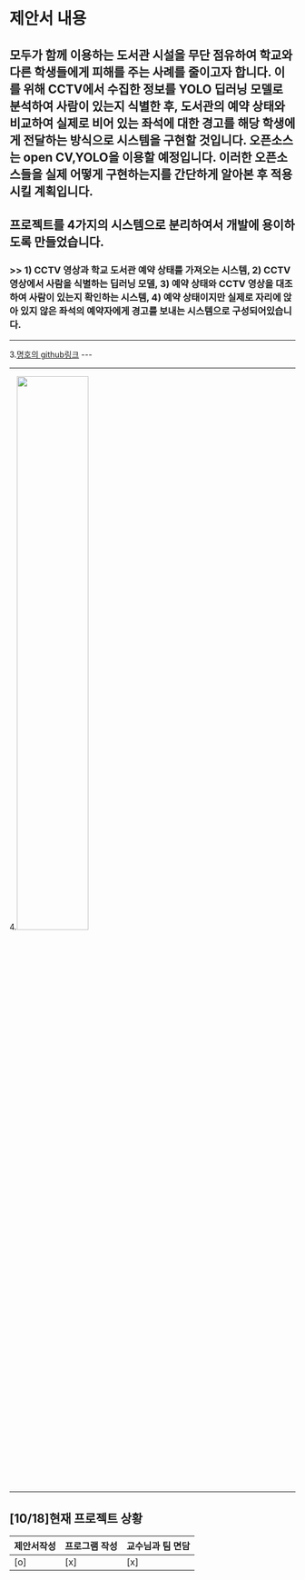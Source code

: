    # 제안서 내용 
   ## 모두가 함께 이용하는 도서관 시설을 무단 점유하여 학교와 다른 학생들에게 피해를 주는 사례를 줄이고자 합니다. 이를 위해 CCTV에서 수집한 정보를 YOLO 딥러닝 모델로 분석하여 사람이 있는지 식별한 후, 도서관의 예약 상태와 비교하여 실제로 비어 있는 좌석에 대한 경고를 해당 학생에게 전달하는 방식으로 시스템을 구현할 것입니다. 오픈소스는 open CV,YOLO을 이용할 예정입니다. 이러한 오픈소스들을 실제 어떻게 구현하는지를 간단하게 알아본 후 적용시킬 계획입니다.
## 프로젝트를 4가지의 시스템으로 분리하여서 개발에 용이하도록 만들었습니다. 
### >> 1) CCTV 영상과 학교 도서관 예약 상태를 가져오는 시스템, 2) CCTV 영상에서 사람을 식별하는 딥러닝 모델, 3) 예약 상태와 CCTV 영상을 대조하여 사람이 있는지 확인하는 시스템, 4) 예약 상태이지만 실제로 자리에 앉아 있지 않은 좌석의 예약자에게 경고를 보내는 시스템으로 구성되어있습니다.
*** 
3.[명호의 github링크](https://github.com/putateast/open-source-lab) ---
***
4.<img src = "https://th.bing.com/th/id/OIP.UhX4I0tGos7HNj8hd9UTRAHaDW?rs=1&pid=ImgDetMain" width = "50%" height = "50%" >
***
## [10/18]현재 프로젝트 상황

| 제안서작성| 프로그램 작성| 교수님과 팀 면담  |
|---------|---------|---------|
| [o]   | [x]   | [x]   |

  

